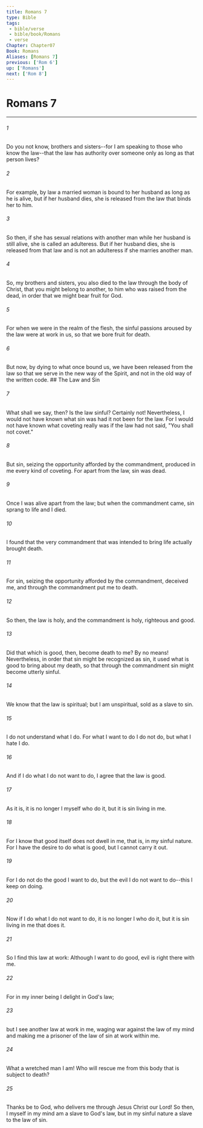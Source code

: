 ```yaml
---
title: Romans 7
type: Bible
tags:
 - bible/verse
 - bible/book/Romans
 - verse
Chapter: Chapter07
Book: Romans
Aliases: [Romans 7]
previous: ['Rom 6']
up: ['Romans']
next: ['Rom 8']
---
```

# Romans 7

***


###### 1 
Do you not know, brothers and sisters--for I am speaking to those who know the law--that the law has authority over someone only as long as that person lives? 

###### 2 
For example, by law a married woman is bound to her husband as long as he is alive, but if her husband dies, she is released from the law that binds her to him. 

###### 3 
So then, if she has sexual relations with another man while her husband is still alive, she is called an adulteress. But if her husband dies, she is released from that law and is not an adulteress if she marries another man. 

###### 4 
So, my brothers and sisters, you also died to the law through the body of Christ, that you might belong to another, to him who was raised from the dead, in order that we might bear fruit for God. 

###### 5 
For when we were in the realm of the flesh, the sinful passions aroused by the law were at work in us, so that we bore fruit for death. 

###### 6 
But now, by dying to what once bound us, we have been released from the law so that we serve in the new way of the Spirit, and not in the old way of the written code. ## The Law and Sin 

###### 7 
What shall we say, then? Is the law sinful? Certainly not! Nevertheless, I would not have known what sin was had it not been for the law. For I would not have known what coveting really was if the law had not said, "You shall not covet." 

###### 8 
But sin, seizing the opportunity afforded by the commandment, produced in me every kind of coveting. For apart from the law, sin was dead. 

###### 9 
Once I was alive apart from the law; but when the commandment came, sin sprang to life and I died. 

###### 10 
I found that the very commandment that was intended to bring life actually brought death. 

###### 11 
For sin, seizing the opportunity afforded by the commandment, deceived me, and through the commandment put me to death. 

###### 12 
So then, the law is holy, and the commandment is holy, righteous and good. 

###### 13 
Did that which is good, then, become death to me? By no means! Nevertheless, in order that sin might be recognized as sin, it used what is good to bring about my death, so that through the commandment sin might become utterly sinful. 

###### 14 
We know that the law is spiritual; but I am unspiritual, sold as a slave to sin. 

###### 15 
I do not understand what I do. For what I want to do I do not do, but what I hate I do. 

###### 16 
And if I do what I do not want to do, I agree that the law is good. 

###### 17 
As it is, it is no longer I myself who do it, but it is sin living in me. 

###### 18 
For I know that good itself does not dwell in me, that is, in my sinful nature. For I have the desire to do what is good, but I cannot carry it out. 

###### 19 
For I do not do the good I want to do, but the evil I do not want to do--this I keep on doing. 

###### 20 
Now if I do what I do not want to do, it is no longer I who do it, but it is sin living in me that does it. 

###### 21 
So I find this law at work: Although I want to do good, evil is right there with me. 

###### 22 
For in my inner being I delight in God's law; 

###### 23 
but I see another law at work in me, waging war against the law of my mind and making me a prisoner of the law of sin at work within me. 

###### 24 
What a wretched man I am! Who will rescue me from this body that is subject to death? 

###### 25 
Thanks be to God, who delivers me through Jesus Christ our Lord! So then, I myself in my mind am a slave to God's law, but in my sinful nature a slave to the law of sin. 
